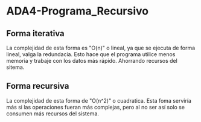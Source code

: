 # ADA4-Programa_Recursivo

## Forma iterativa
La complejidad de esta forma es "O(n)" o lineal, ya que se ejecuta de forma lineal, valga la redundacia.
Esto hace que el programa utilice menos memoria y trabaje con los datos más rápido. Ahorrando recursos del sitema.

## Forma recursiva
La complejidad de esta forma de "O(n^2)" o cuadratica. Esta foma serviría más si las operaciones fueran más complejas, pero al no ser así solo se consumen más recursos del sistema.
